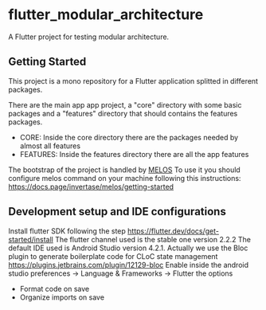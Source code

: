 # flutter_modular_architecture

A Flutter project for testing modular architecture.

## Getting Started

This project is a mono repository for a Flutter application splitted in different packages.

There are the main app app project, a "core" directory with some basic packages and a "features" directory that should contains the features packages.
  
- CORE: Inside the core directory there are the packages needed by almost all features
- FEATURES: Inside the features directory there are all the app features

The bootstrap of the project is handled by [MELOS](https://docs.page/invertase/melos)
To use it you should configure melos command on your machine following this instructions: https://docs.page/invertase/melos/getting-started


## Development setup and IDE configurations
Install flutter SDK following the step https://flutter.dev/docs/get-started/install
The flutter channel used is the stable one version 2.2.2
The default IDE used is Android Studio version 4.2.1.
Actually we use the Bloc plugin to generate boilerplate code for CLoC state management https://plugins.jetbrains.com/plugin/12129-bloc
Enable inside the android studio preferences -> Language & Frameworks -> Flutter the options 
- Format code on save
- Organize imports on save


  